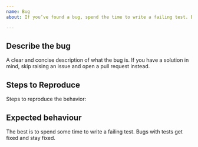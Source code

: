 ```yaml
---
name: Bug
about: If you’ve found a bug, spend the time to write a failing test. Bugs with tests get fixed and stay fixed. If you have a solution in mind, skip raising an issue and open a pull request instead.

---
```

## Describe the bug
A clear and concise description of what the bug is. If you have a solution in mind, skip raising an issue and open a pull request instead.

## Steps to Reproduce
Steps to reproduce the behavior:

## Expected behaviour
The best is to spend some time to write a failing test. Bugs with tests get fixed and stay fixed.
